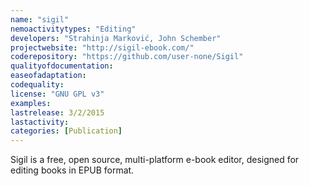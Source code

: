 ```yaml
---
name: "sigil"
nemoactivitytypes: "Editing"
developers: "Strahinja Marković, John Schember"
projectwebsite: "http://sigil-ebook.com/"
coderepository: "https://github.com/user-none/Sigil"
qualityofdocumentation: 
easeofadaptation: 
codequality: 
license: "GNU GPL v3"
examples: 
lastrelease: 3/2/2015
lastactivity: 
categories: [Publication]
---
```

Sigil is a free, open source, multi-platform e-book editor, designed for editing books in EPUB format.
